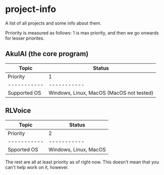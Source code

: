 # project-info
A list of all projects and some info about them.

Prriority is measured as follows: 1 is max priority, and then we go onwards for lesser priorites.

## AkulAI (the core program)
| Topic    | Status |
| ----------- | ----------- |
| Priority    | 1 |
| ----------- | ----------- |
| Supported OS    | Windows, Linux, MacOS (MacOS not tested) |

## RLVoice
| Topic    | Status |
| ----------- | ----------- |
| Priority    | 2 |
| ----------- | ----------- |
| Spported OS    | Windows, Linux, MacOS |

The rest are all at least priority as of right now. This doesn't mean that you can't help work on it, however.
